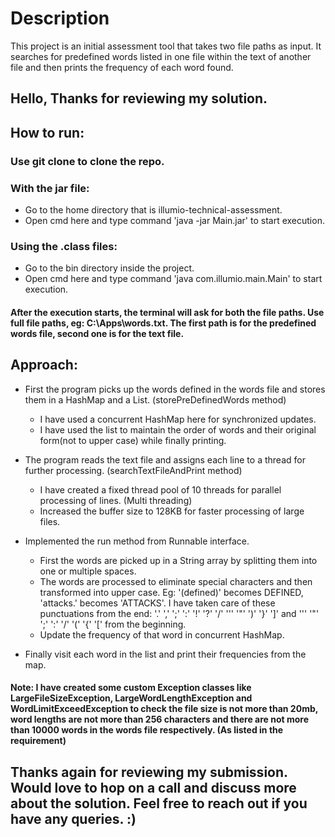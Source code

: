 # Description
This project is an initial assessment tool that takes two file paths as input. It searches for predefined words listed in one file within the text of another file and then prints the frequency of each word found.

## Hello, Thanks for reviewing my solution.

## How to run:

### Use git clone to clone the repo.

### With the jar file:
  * Go to the home directory that is illumio-technical-assessment.
  * Open cmd here and type command 'java -jar Main.jar' to start execution.

### Using the .class files:
  * Go to the bin directory inside the project.
  * Open cmd here and type command 'java com.illumio.main.Main' to start execution.

#### After the execution starts, the terminal will ask for both the file paths. Use full file paths, eg: C:\Apps\words.txt. The first path is for the predefined words file, second one is for the text file.

## Approach:
  * First the program picks up the words defined in the words file and stores them in a HashMap and a List. (storePreDefinedWords method)
      * I have used a concurrent HashMap here for synchronized updates.
      * I have used the list to maintain the order of words and their original form(not to upper case) while finally printing.
    
  * The program reads the text file and assigns each line to a thread for further processing. (searchTextFileAndPrint method)
      * I have created a fixed thread pool of 10 threads for parallel processing of lines. (Multi threading)
      * Increased the buffer size to 128KB for faster processing of large files.
   
  * Implemented the run method from Runnable interface.
      * First the words are picked up in a String array by splitting them into one or multiple spaces.
      * The words are processed to eliminate special characters and then transformed into upper case. Eg: '(defined)' becomes DEFINED, 'attacks.' becomes 'ATTACKS'. I have taken care of these punctuations from            the end: '.' ',' ';' ':' '!' '?' '/' ''' '"' ')' '}' ']' and  ''' '"' ';' ':' '/' '(' '{' '[' from the beginning.
      * Update the frequency of that word in concurrent HashMap.

  * Finally visit each word in the list and print their frequencies from the map.

  #### Note: I have created some custom Exception classes like LargeFileSizeException, LargeWordLengthException and WordLimitExceedException to check the file size is not more than 20mb, word lengths are not more        than 256 characters and there are not more than 10000 words in the words file respectively. (As listed in the requirement)

  ## Thanks again for reviewing my submission. Would love to hop on a call and discuss more about the solution. Feel free to reach out if you have any queries. :)
